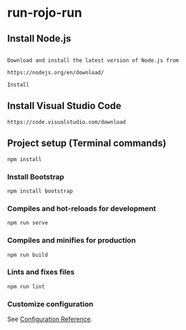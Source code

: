 # run-rojo-run

## Install Node.js
```

Download and install the latest version of Node.js from

https://nodejs.org/en/download/

Install
```
## Install Visual Studio Code
```
https://code.visualstudio.com/download
```
## Project setup (Terminal commands)
```
npm install
```
### Install Bootstrap
```
npm install bootstrap
```

### Compiles and hot-reloads for development
```
npm run serve
```

### Compiles and minifies for production
```
npm run build
```

### Lints and fixes files
```
npm run lint
```

### Customize configuration
See [Configuration Reference](https://cli.vuejs.org/config/).
